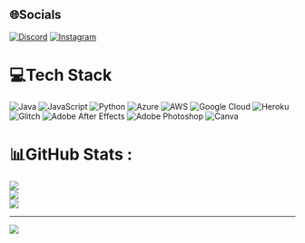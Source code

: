 
## 🌐Socials
[![Discord](https://img.shields.io/badge/Discord-%237289DA.svg?logo=discord&logoColor=white)](htttps://discord.gg/EMYb6KvGR4) [![Instagram](https://img.shields.io/badge/Instagram-%23E4405F.svg?logo=Instagram&logoColor=white)](https://instagram.com/parham_7979) 

# 💻Tech Stack
![Java](https://img.shields.io/badge/java-%23ED8B00.svg?style=flat&logo=java&logoColor=white) ![JavaScript](https://img.shields.io/badge/javascript-%23323330.svg?style=flat&logo=javascript&logoColor=%23F7DF1E) ![Python](https://img.shields.io/badge/python-3670A0?style=flat&logo=python&logoColor=ffdd54) ![Azure](https://img.shields.io/badge/azure-%230072C6.svg?style=flat&logo=azure-devops&logoColor=white) ![AWS](https://img.shields.io/badge/AWS-%23FF9900.svg?style=flat&logo=amazon-aws&logoColor=white) ![Google Cloud](https://img.shields.io/badge/Google%20Cloud-%234285F4.svg?style=flat&logo=google-cloud&logoColor=white) ![Heroku](https://img.shields.io/badge/heroku-%23430098.svg?style=flat&logo=heroku&logoColor=white) ![Glitch](https://img.shields.io/badge/glitch-%233333FF.svg?style=flat&logo=glitch&logoColor=white) ![Adobe After Effects](https://img.shields.io/badge/Adobe%20After%20Effects-9999FF.svg?style=flat&logo=Adobe%20After%20Effects&logoColor=white) ![Adobe Photoshop](https://img.shields.io/badge/adobephotoshop-%2331A8FF.svg?style=flat&logo=adobephotoshop&logoColor=white) ![Canva](https://img.shields.io/badge/Canva-%2300C4CC.svg?style=flat&logo=Canva&logoColor=white)
# 📊GitHub Stats :
![](https://github-readme-stats.vercel.app/api?username=Parham7979&theme=onedark&hide_border=true&include_all_commits=true&count_private=true)<br/>
![](https://github-readme-streak-stats.herokuapp.com/?user=Parham7979&theme=onedark&hide_border=true)<br/>
![](https://github-readme-stats.vercel.app/api/top-langs/?username=Parham7979&theme=onedark&hide_border=true&include_all_commits=true&count_private=true&layout=compact)

---
[![](https://visitcount.itsvg.in/api?id=Parham7979&icon=5&color=4)](https://visitcount.itsvg.in)
